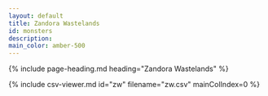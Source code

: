 ```yaml
---
layout: default
title: Zandora Wastelands
id: monsters
description:
main_color: amber-500
---
```


<div class="margin-center-90">
  {% include page-heading.md heading="Zandora Wastelands" %}
  
  {% include csv-viewer.md id="zw" filename="zw.csv" mainColIndex=0 %}
</div>
